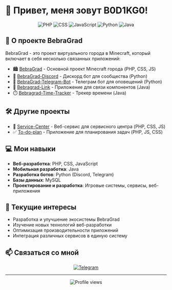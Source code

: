 # 👋 Привет, меня зовут B0D1KG0!

<div align="center">
  <img src="https://img.shields.io/badge/PHP-777BB4?style=for-the-badge&logo=php&logoColor=white" alt="PHP">
  <img src="https://img.shields.io/badge/CSS-1572B6?style=for-the-badge&logo=css3&logoColor=white" alt="CSS">
  <img src="https://img.shields.io/badge/JavaScript-F7DF1E?style=for-the-badge&logo=javascript&logoColor=black" alt="JavaScript">
  <img src="https://img.shields.io/badge/Python-3776AB?style=for-the-badge&logo=python&logoColor=white" alt="Python">
  <img src="https://img.shields.io/badge/Java-ED8B00?style=for-the-badge&logo=java&logoColor=white" alt="Java">
</div>

## 🌆 О проекте BebraGrad

BebraGrad - это проект виртуального города в Minecraft, который включает в себя несколько связанных приложений:

- 🏙️ [BebraGrad](https://github.com/B0D1KG0/BebraGrad) - Основной проект Minecraft города (PHP, CSS, JS)
- 🤖 [BebraGrad-Discord](https://github.com/B0D1KG0/BebraGrad-Discord) - Дискорд бот для сообщества (Python)
- 📱 [BebraGrad-Telegram-Bot](https://github.com/B0D1KG0/BebraGrad-Telegram-Bot) - Телеграм бот для оповещений (Python)
- 🔗 [Bebragrad-Link](https://github.com/B0D1KG0/Bebragrad-Link) - Приложение для связи компонентов (Java)
- ⏱️ [Bebragrad-Time-Tracker](https://github.com/B0D1KG0/Bebragrad-Time-Tracker) - Трекер времени (Java)

## 🛠️ Другие проекты

- 🔧 [Service-Center](https://github.com/B0D1KG0/Service-Center) - Веб-сервис для сервисного центра (PHP, CSS, JS)
- ✅ [To-do-plan](https://github.com/B0D1KG0/To-do-plan) - Приложение для планирования задач (PHP, JS, CSS)

## 💻 Мои навыки

- **Веб-разработка**: PHP, CSS, JavaScript
- **Мобильная разработка**: Java
- **Разработка ботов**: Python (Discord, Telegram)
- **Базы данных**: MySQL
- **Проектирование и разработка**: Игровые системы, сервисы, веб-приложения

## 🚀 Текущие интересы

- Разработка и улучшение экосистемы BebraGrad
- Изучение новых технологий веб-разработки
- Оптимизация производительности приложений
- Интеграция различных сервисов в единую систему

## 📫 Связаться со мной

<div align="center">
  <!-- Замените # на свои ссылки на социальные сети -->
  <a href="https://t.me/bodikgo"><img src="https://img.shields.io/badge/Telegram-2CA5E0?style=for-the-badge&logo=telegram&logoColor=white" alt="Telegram"></a>
</div>

---

<div align="center">
  <img src="https://komarev.com/ghpvc/?username=B0D1KG0&color=blueviolet&style=flat-square" alt="Profile views">
</div>

